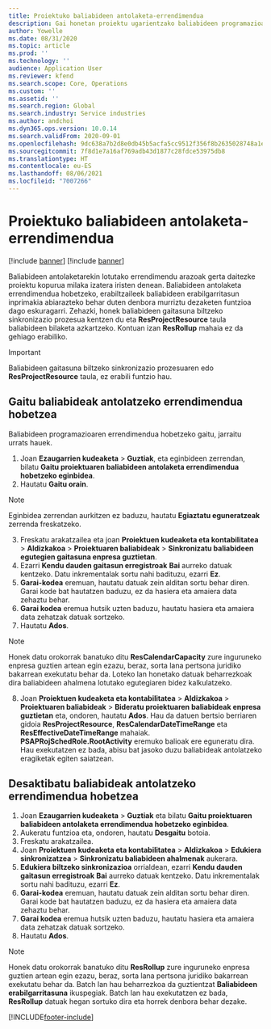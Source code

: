 ```yaml
---
title: Proiektuko baliabideen antolaketa-errendimendua
description: Gai honetan proiektu ugarientzako baliabideen programazioaren errendimendua hobetzeko moduari buruzko informazioa ematen da.
author: Yowelle
ms.date: 08/31/2020
ms.topic: article
ms.prod: ''
ms.technology: ''
audience: Application User
ms.reviewer: kfend
ms.search.scope: Core, Operations
ms.custom: ''
ms.assetid: ''
ms.search.region: Global
ms.search.industry: Service industries
ms.author: andchoi
ms.dyn365.ops.version: 10.0.14
ms.search.validFrom: 2020-09-01
ms.openlocfilehash: 9dc638a7b2d8e0db45b5acfa5cc9512f356f8b2635028748a1e2c3230605c154
ms.sourcegitcommit: 7f8d1e7a16af769adb43d1877c28fdce53975db8
ms.translationtype: HT
ms.contentlocale: eu-ES
ms.lasthandoff: 08/06/2021
ms.locfileid: "7007266"
---
```

# <a name="project-resource-scheduling-performance"></a>Proiektuko baliabideen antolaketa-errendimendua

[!include [banner](../includes/banner.md)]
[!include [banner](../includes/preview-banner.md)]


Baliabideen antolaketarekin lotutako errendimendu arazoak gerta daitezke proiektu kopurua milaka izatera iristen denean. Baliabideen antolaketa errendimendua hobetzeko, erabiltzaileek baliabideen erabilgarritasun inprimakia abiarazteko behar duten denbora murriztu dezaketen funtzioa dago eskuragarri. Zehazki, honek baliabideen gaitasuna biltzeko sinkronizazio prozesua kentzen du eta **ResProjectResource** taula baliabideen bilaketa azkartzeko. Kontuan izan **ResRollup** mahaia ez da gehiago erabiliko.

> [!IMPORTANT]
> Baliabideen gaitasuna biltzeko sinkronizazio prozesuaren edo **ResProjectResource** taula, ez erabili funtzio hau.

## <a name="enable-resource-scheduling-performance-enhancement"></a>Gaitu baliabideak antolatzeko errendimendua hobetzea
Baliabideen programazioaren errendimendua hobetzeko gaitu, jarraitu urrats hauek.

1. Joan **Ezaugarrien kudeaketa** > **Guztiak**, eta eginbideen zerrendan, bilatu **Gaitu proiektuaren baliabideen antolaketa errendimendua hobetzeko eginbidea**.
2. Hautatu **Gaitu orain**.

> [!NOTE]
> Eginbidea zerrendan aurkitzen ez baduzu, hautatu **Egiaztatu eguneratzeak** zerrenda freskatzeko.

3. Freskatu arakatzailea eta joan **Proiektuen kudeaketa eta kontabilitatea** > **Aldizkakoa** > **Proiektuaren baliabideak** > **Sinkronizatu baliabideen egutegien gaitasuna enpresa guztietan**.
4. Ezarri **Kendu dauden gaitasun erregistroak** **Bai** aurreko datuak kentzeko. Datu inkrementalak sortu nahi badituzu, ezarri **Ez**.
5. **Garai-kodea** eremuan, hautatu datuak zein alditan sortu behar diren. Garai kode bat hautatzen baduzu, ez da hasiera eta amaiera data zehaztu behar.
6. **Garai kodea** eremua hutsik uzten baduzu, hautatu hasiera eta amaiera data zehatzak datuak sortzeko.
7. Hautatu **Ados**.

 > [!NOTE]
 > Honek datu orokorrak banatuko ditu **ResCalendarCapacity** zure inguruneko enpresa guztien artean egin ezazu, beraz, sorta lana pertsona juridiko bakarrean exekutatu behar da. Loteko lan honetako datuak beharrezkoak dira baliabideen ahalmena lotutako egutegiaren bidez kalkulatzeko.

8. Joan **Proiektuen kudeaketa eta kontabilitatea** > **Aldizkakoa** > **Proiektuaren baliabideak** > **Bideratu proiektuaren baliabideak enpresa guztietan** eta, ondoren, hautatu **Ados**. Hau da datuen bertsio berriaren gidoia **ResProjectResource**, **ResCalendarDateTimeRange** eta **ResEffectiveDateTimeRange** mahaiak. **PSAPRojSchedRole.RootActivity** eremuko balioak ere eguneratu dira. Hau exekutatzen ez bada, abisu bat jasoko duzu baliabideak antolatzeko eragiketak egiten saiatzean.
 
## <a name="turn-off-resource-scheduling-performance-enhancement"></a>Desaktibatu baliabideak antolatzeko errendimendua hobetzea

1. Joan **Ezaugarrien kudeaketa** > **Guztiak** eta bilatu **Gaitu proiektuaren baliabideen antolaketa errendimendua hobetzeko eginbidea**.
2. Aukeratu funtzioa eta, ondoren, hautatu **Desgaitu** botoia.
3. Freskatu arakatzailea.
4. Joan **Proiektuen kudeaketa eta kontabilitatea** > **Aldizkakoa** > **Edukiera sinkronizatzea** > **Sinkronizatu baliabideen ahalmenak** aukerara.
5. **Edukiera biltzeko sinkronizazioa** orrialdean, ezarri **Kendu dauden gaitasun erregistroak** **Bai** aurreko datuak kentzeko. Datu inkrementalak sortu nahi badituzu, ezarri **Ez**.
6. **Garai-kodea** eremuan, hautatu datuak zein alditan sortu behar diren. Garai kode bat hautatzen baduzu, ez da hasiera eta amaiera data zehaztu behar.
7. **Garai kodea** eremua hutsik uzten baduzu, hautatu hasiera eta amaiera data zehatzak datuak sortzeko.
8. Hautatu **Ados**.

> [!NOTE]
> Honek datu orokorrak banatuko ditu **ResRollup** zure inguruneko enpresa guztien artean egin ezazu, beraz, sorta lana pertsona juridiko bakarrean exekutatu behar da. Batch lan hau beharrezkoa da guztientzat **Baliabideen erabilgarritasuna** ikuspegiak. Batch lan hau exekutatzen ez bada, **ResRollup** datuak hegan sortuko dira eta horrek denbora behar dezake.


[!INCLUDE[footer-include](../includes/footer-banner.md)]
